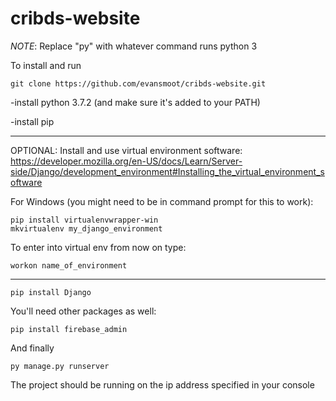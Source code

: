 # cribds-website
*NOTE*: Replace "py" with whatever command runs python 3

To install and run
```
git clone https://github.com/evansmoot/cribds-website.git
```
-install python 3.7.2 (and make sure it's added to your PATH)

-install pip

---
OPTIONAL: Install and use virtual environment software:
https://developer.mozilla.org/en-US/docs/Learn/Server-side/Django/development_environment#Installing_the_virtual_environment_software

For Windows (you might need to be in command prompt for this to work):
```
pip install virtualenvwrapper-win
mkvirtualenv my_django_environment
```
To enter into virtual env from now on type:
```
workon name_of_environment
```
---

```
pip install Django
```

You'll need other packages as well:
```
pip install firebase_admin
```
And finally
```
py manage.py runserver
```

The project should be running on the ip address specified in your console
